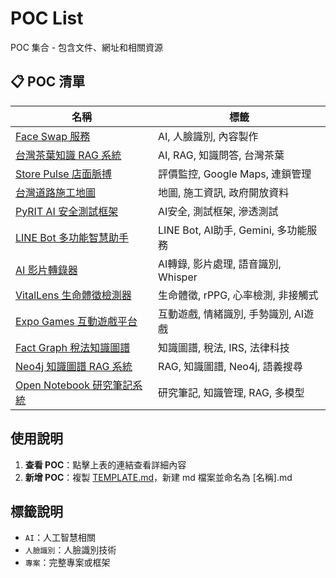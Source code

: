 # POC List

POC 集合 - 包含文件、網址和相關資源

## 📋 POC 清單

<div align="center">

| 名稱 | 標籤 |
|------|------|
| [Face Swap 服務](./pocs/FaceSwap.md) | AI, 人臉識別, 內容製作 |
| [台灣茶葉知識 RAG 系統](./pocs/TaiwanTeaRAG.md) | AI, RAG, 知識問答, 台灣茶葉 |
| [Store Pulse 店面脈搏](./pocs/StorePulse.md) | 評價監控, Google Maps, 連鎖管理 |
| [台灣道路施工地圖](./pocs/TaiwanRoadConstructionMap.md) | 地圖, 施工資訊, 政府開放資料 |
| [PyRIT AI 安全測試框架](./pocs/PyRITSecurityTesting.md) | AI安全, 測試框架, 滲透測試 |
| [LINE Bot 多功能智慧助手](./pocs/LINEBotADK.md) | LINE Bot, AI助手, Gemini, 多功能服務 |
| [AI 影片轉錄器](./pocs/AIVideoTranscriber.md) | AI轉錄, 影片處理, 語音識別, Whisper |
| [VitalLens 生命體徵檢測器](./pocs/VitalLens.md) | 生命體徵, rPPG, 心率檢測, 非接觸式 |
| [Expo Games 互動遊戲平台](./pocs/ExpoGames.md) | 互動遊戲, 情緒識別, 手勢識別, AI遊戲 |
| [Fact Graph 稅法知識圖譜](./pocs/FactGraph.md) | 知識圖譜, 稅法, IRS, 法律科技 |
| [Neo4j 知識圖譜 RAG 系統](./pocs/Neo4jRAG.md) | RAG, 知識圖譜, Neo4j, 語義搜尋 |
| [Open Notebook 研究筆記系統](./pocs/OpenNotebook.md) | 研究筆記, 知識管理, RAG, 多模型 |

</div>

## 使用說明

1. **查看 POC**：點擊上表的連結查看詳細內容
2. **新增 POC**：複製 [TEMPLATE.md](./TEMPLATE.md)，新建 md 檔案並命名為 [名稱].md

## 標籤說明
- `AI`：人工智慧相關
- `人臉識別`：人臉識別技術
- `專案`：完整專案或框架
